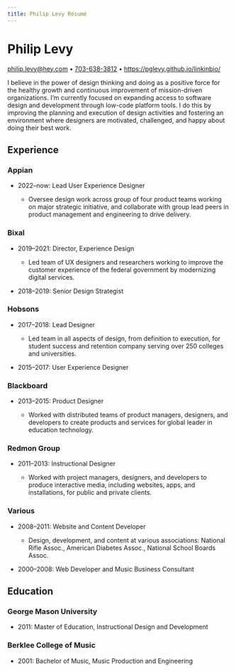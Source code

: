 ```yaml
---
title: Philip Levy Résumé
---
```


# Philip Levy

<philip.levy@hey.com> • [703-638-3812](tel:703-638-3812) • <https://pglevy.github.io/linkinbio/>

I believe in the power of design thinking and doing as a positive force for the healthy growth and continuous improvement of mission-driven organizations. I’m currently focused on expanding access to software design and development through low-code platform tools. I do this by improving the planning and execution of design activities and fostering an environment where designers are motivated, challenged, and happy about doing their best work.

## Experience

### Appian

- 2022–now: Lead User Experience Designer

  - Oversee design work across group of four product teams working on major strategic initiative, and collaborate with group lead peers in product management and engineering to drive delivery.

### Bixal

- 2019–2021: Director, Experience Design

  - Led team of UX designers and researchers working to improve the customer
experience of the federal government by modernizing digital services.

- 2018–2019: Senior Design Strategist

### Hobsons

- 2017–2018: Lead Designer

  - Led team in all aspects of design, from definition to execution, for student
success and retention company serving over 250 colleges and universities.

- 2015–2017: User Experience Designer

### Blackboard

- 2013–2015: Product Designer

  - Worked with distributed teams of product managers, designers, and developers
to create products and services for global leader in education technology.

### Redmon Group

- 2011–2013: Instructional Designer

  - Worked with project managers, designers, and developers to produce interactive
media, including websites, apps, and installations, for public and private clients.

### Various

- 2008–2011: Website and Content Developer

  - Design, development, and content at various associations: National Rifle Assoc.,
American Diabetes Assoc., National School Boards Assoc.

- 2000–2008: Web Developer and Music Business Consultant

## Education

### George Mason University

- 2011: Master of Education, Instructional Design and Development

### Berklee College of Music

- 2001: Bachelor of Music, Music Production and Engineering